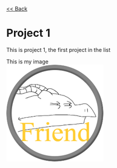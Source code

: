[<< Back](https://salmaster1.github.io/Pages-Testing/)

# Project 1  

This is project 1, the first project in the list  

This is my image  
![Friend](/assets/Friend.png)
